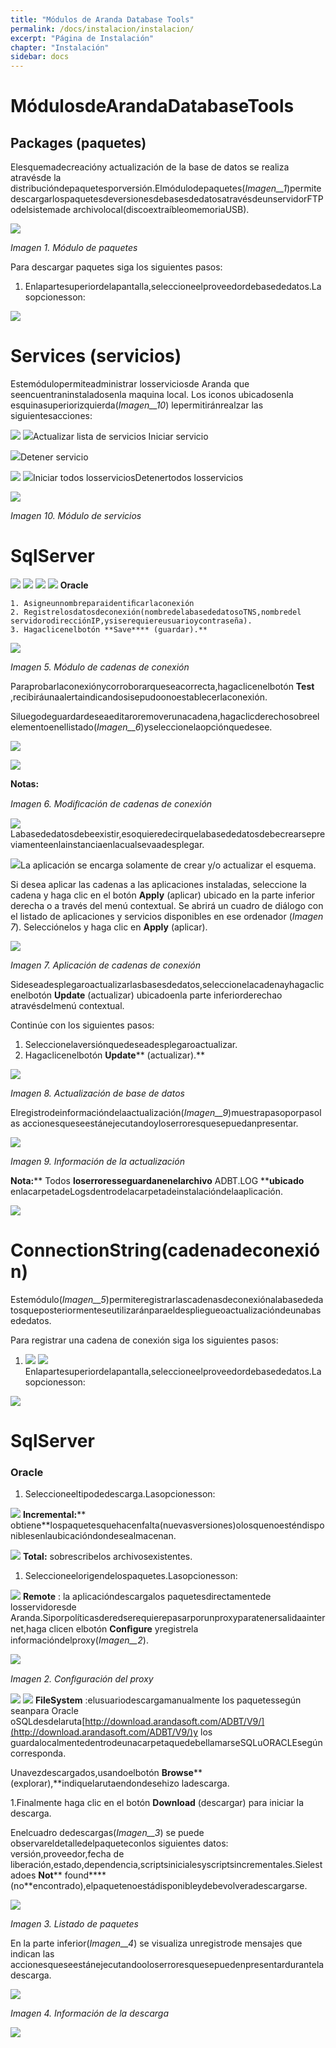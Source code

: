 ```yaml
---
title: "Módulos de Aranda Database Tools"
permalink: /docs/instalacion/instalacion/
excerpt: "Página de Instalación"
chapter: "Instalación"
sidebar: docs
---
```

# MódulosdeArandaDatabaseTools

## Packages (paquetes)

Elesquemadecreacióny actualización de la base de datos se realiza atravésde la distribucióndepaquetesporversión.Elmódulodepaquetes(_Imagen__1_)permitedescargarlospaquetesdeversionesdebasesdedatosatravésdeunservidorFTPodelsistemade archivolocal(discoextraíbleomemoriaUSB).

![](RackMultipart20200917-4-1awrpph_html_b346231da656010a.jpg)

_Imagen 1. Módulo de paquetes_

Para descargar paquetes siga los siguientes pasos:

  1. Enlapartesuperiordelapantalla,seleccioneelproveedordebasededatos.Lasopcionesson:

![](RackMultipart20200917-4-1awrpph_html_ad65079131ff2019.gif)

# Services (servicios)

Estemódulopermiteadministrar losserviciosde Aranda que seencuentraninstaladosenla maquina local. Los iconos ubicadosenla esquinasuperiorizquierda(_Imagen__10_) lepermitiránrealzar las siguientesacciones:

![](RackMultipart20200917-4-1awrpph_html_bee7439898c06d9a.gif) ![](RackMultipart20200917-4-1awrpph_html_bee7439898c06d9a.gif)Actualizar lista de servicios Iniciar servicio

![](RackMultipart20200917-4-1awrpph_html_bee7439898c06d9a.gif)Detener servicio

![](RackMultipart20200917-4-1awrpph_html_bee7439898c06d9a.gif) ![](RackMultipart20200917-4-1awrpph_html_bee7439898c06d9a.gif)Iniciar todos losserviciosDetenertodos losservicios

![](RackMultipart20200917-4-1awrpph_html_574e48cfcf9ebbb8.jpg)

_Imagen 10. Módulo de servicios_

# SqlServer

![](RackMultipart20200917-4-1awrpph_html_bd68e4f27125f138.gif) ![](RackMultipart20200917-4-1awrpph_html_211880620eab9982.gif) ![](RackMultipart20200917-4-1awrpph_html_2750c6ef98a93913.gif) ![](RackMultipart20200917-4-1awrpph_html_2750c6ef98a93913.gif) **Oracle**

    1. Asigneunnombreparaidentiﬁcarlaconexión
    2. Registrelosdatosdeconexión(nombredelabasededatosoTNS,nombredel servidorodirecciónIP,ysiserequiereusuarioycontraseña).
    3. Hagaclicenelbotón **Save**** (guardar).**

![](RackMultipart20200917-4-1awrpph_html_c0d6ca4a3e382376.jpg)

_Imagen 5. Módulo de cadenas de conexión_

Paraprobarlaconexiónycorroborarqueseacorrecta,hagaclicenelbotón **Test** ,recibiráunaalertaindicandosisepudoonoestablecerlaconexión.

Siluegodeguardardeseaeditaroremoverunacadena,hagaclicderechosobreel elementoenellistado(_Imagen__6_)yseleccionelaopciónquedesee.

![](RackMultipart20200917-4-1awrpph_html_da4d7426a9cbb911.jpg)

![](RackMultipart20200917-4-1awrpph_html_ad65079131ff2019.gif)

**Notas:**

_Imagen 6. Modiﬁcación de cadenas de conexión_

![](RackMultipart20200917-4-1awrpph_html_bee7439898c06d9a.gif)Labasededatosdebeexistir,esoquieredecirquelabasededatosdebecrearsepreviamenteenlainstanciaenlacualsevaadesplegar.

![](RackMultipart20200917-4-1awrpph_html_bee7439898c06d9a.gif)La aplicación se encarga solamente de crear y/o actualizar el esquema.

Si desea aplicar las cadenas a las aplicaciones instaladas, seleccione la cadena y haga clic en el botón **Apply** (aplicar) ubicado en la parte inferior derecha o a través del menú contextual. Se abrirá un cuadro de diálogo con el listado de aplicaciones y servicios disponibles en ese ordenador (_Imagen 7_). Selecciónelos y haga clic en **Apply** (aplicar).

![](RackMultipart20200917-4-1awrpph_html_8e91d516d557aca2.jpg)

_Imagen 7. Aplicación de cadenas de conexión_

Sideseadesplegaroactualizarlasbasesdedatos,seleccionelacadenayhagaclicenelbotón **Update** (actualizar) ubicadoenla parte inferiorderechao atravésdelmenú contextual.

Continúe con los siguientes pasos:

1. Seleccionelaversiónquedeseadesplegaroactualizar.
2. Hagaclicenelbotón **Update**** (actualizar).**

![](RackMultipart20200917-4-1awrpph_html_4d351c4c761d255c.png)

_Imagen 8. Actualización de base de datos_

Elregistrodeinformacióndelaactualización(_Imagen__9_)muestrapasoporpasolas accionesqueseestánejecutandoyloserroresquesepuedanpresentar.

![](RackMultipart20200917-4-1awrpph_html_35b8defe3bfc9abd.jpg)

_Imagen 9. Información de la actualización_

**Nota:**** Todos **loserroresseguardanenelarchivo** ADBT.LOG ****ubicado** enlacarpetadeLogsdentrodelacarpetadeinstalacióndelaaplicación.

![](RackMultipart20200917-4-1awrpph_html_ad65079131ff2019.gif)

# ConnectionString(cadenadeconexión)

Estemódulo(_Imagen__5_)permiteregistrarlascadenasdeconexiónalabasededatosqueposteriormenteseutilizaránparaeldespliegueoactualizacióndeunabasededatos.

Para registrar una cadena de conexión siga los siguientes pasos:

  1. ![](RackMultipart20200917-4-1awrpph_html_bee7439898c06d9a.gif) ![](RackMultipart20200917-4-1awrpph_html_5e0a8c1e748cee39.gif)Enlapartesuperiordelapantalla,seleccioneelproveedordebasededatos.Lasopcionesson:

![](RackMultipart20200917-4-1awrpph_html_ad65079131ff2019.gif)

# SqlServer

### Oracle

1. Seleccioneeltipodedescarga.Lasopcionesson:

![](RackMultipart20200917-4-1awrpph_html_991c6f2e459ded57.gif) **Incremental:**** obtiene**lospaquetesquehacenfalta(nuevasversiones)olosquenoesténdisponiblesenlaubicacióndondesealmacenan.

![](RackMultipart20200917-4-1awrpph_html_ebad962684e441fd.gif) **Total:** sobrescribelos archivosexistentes.

1. Seleccioneelorigendelospaquetes.Lasopcionesson:

![](RackMultipart20200917-4-1awrpph_html_afc8300454df8654.gif) **Remote** : la aplicacióndescargalos paquetesdirectamentede losservidoresde Aranda.Siporpolíticasderedserequierepasarporunproxyparatenersalidaainternet,haga clicen elbotón **Conﬁgure** yregistrela informacióndelproxy(_Imagen__2_).

![](RackMultipart20200917-4-1awrpph_html_4e7b104c39df146b.png)

_Imagen 2. Conﬁguración del proxy_

![](RackMultipart20200917-4-1awrpph_html_bd68e4f27125f138.gif) ![](RackMultipart20200917-4-1awrpph_html_991c6f2e459ded57.gif) **FileSystem** :elusuariodescargamanualmente los paquetessegún seanpara Oracle oSQLdesdelaruta[http://download.arandasoft.com/ADBT/V9/](http://download.arandasoft.com/ADBT/V9/)y los guardalocalmentedentrodeunacarpetaquedebellamarseSQLuORACLEsegúncorresponda.

Unavezdescargados,usandoelbotón **Browse**** (explorar),**indiquelarutaendondesehizo ladescarga.

1.Finalmente haga clic en el botón **Download** (descargar) para iniciar la descarga.

Enelcuadro dedescargas(_Imagen__3_) se puede observareldetalledelpaqueteconlos siguientes datos: versión,proveedor,fecha de liberación,estado,dependencia,scriptsinicialesyscriptsincrementales.Sielestadoes **Not**** found****(no**encontrado),elpaquetenoestádisponibleydebevolveradescargarse.

![](RackMultipart20200917-4-1awrpph_html_227122f2f096f9a2.jpg)

_Imagen 3. Listado de paquetes_

En la parte inferior(_Imagen__4_) se visualiza unregistrode mensajes que indican las accionesqueseestánejecutandooloserroresquesepuedenpresentarduranteladescarga.

![](RackMultipart20200917-4-1awrpph_html_a3623c4d010436a6.jpg)

_Imagen 4. Información de la descarga_

![](RackMultipart20200917-4-1awrpph_html_ad65079131ff2019.gif)

